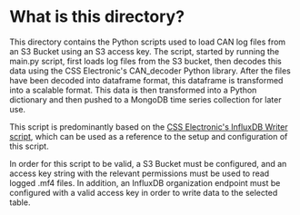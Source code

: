 # What is this directory? 

This directory contains the Python scripts used to load CAN log files from an S3 Bucket using an S3 access key. The script, started by running the main.py script, first loads log files from the S3 bucket, then decodes this data using the CSS Electronic's CAN_decoder Python library. After the files have been decoded into dataframe format, this dataframe is transformed into a scalable format. This data is then transformed into a Python dictionary and then pushed to a MongoDB time series collection for later use. 

This script is predominantly based on the [CSS Electronic's InfluxDB Writer script](https://github.com/CSS-Electronics/canedge-influxdb-writer), which can be used as a reference to the setup and configuration of this script. 

In order for this script to be valid, a S3 Bucket must be configured, and an access key string with the relevant permissions must be used to read logged .mf4 files. In addition, an InfluxDB organization endpoint must be configured with a valid access key in order to write data to the selected table. 